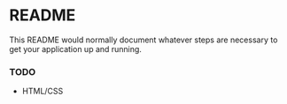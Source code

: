 # README #

This README would normally document whatever steps are necessary to get your application up and running.

### TODO ###

* HTML/CSS

